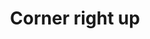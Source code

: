 ---
title: Corner right up
tags:
icon: corner-right-up
svg: '<svg xmlns="http://www.w3.org/2000/svg" width="24" height="24" fill="none" viewBox="0 0 24 24" stroke-width="1.5" stroke-linecap="round" stroke-linejoin="round" stroke="currentColor"><path d="M13.973 5v10a4 4 0 0 1-4 4H5m8.973-14L8.946 9.78M13.973 5 19 9.78"/></svg>'
---